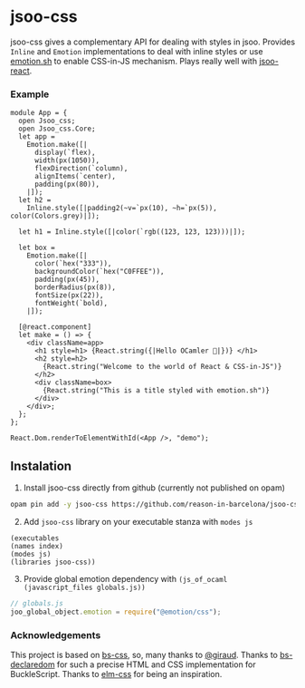 # jsoo-css

jsoo-css gives a complementary API for dealing with styles in jsoo. Provides `Inline` and `Emotion` implementations to deal with inline styles or use [emotion.sh](https://emotion.sh) to enable CSS-in-JS mechanism. Plays really well with [jsoo-react](https://github.com/jchavarri/jsoo-react).

### Example

```reason
module App = {
  open Jsoo_css;
  open Jsoo_css.Core;
  let app =
    Emotion.make([|
      display(`flex),
      width(px(1050)),
      flexDirection(`column),
      alignItems(`center),
      padding(px(80)),
    |]);
  let h2 =
    Inline.style([|padding2(~v=`px(10), ~h=`px(5)), color(Colors.grey)|]);

  let h1 = Inline.style([|color(`rgb((123, 123, 123)))|]);

  let box =
    Emotion.make([|
      color(`hex("333")),
      backgroundColor(`hex("C0FFEE")),
      padding(px(45)),
      borderRadius(px(8)),
      fontSize(px(22)),
      fontWeight(`bold),
    |]);

  [@react.component]
  let make = () => {
    <div className=app>
      <h1 style=h1> {React.string({|Hello OCamler 🐫|})} </h1>
      <h2 style=h2>
        {React.string("Welcome to the world of React & CSS-in-JS")}
      </h2>
      <div className=box>
        {React.string("This is a title styled with emotion.sh")}
      </div>
    </div>;
  };
};

React.Dom.renderToElementWithId(<App />, "demo");
```

## Instalation

1. Install jsoo-css directly from github (currently not published on opam)
```sh
opam pin add -y jsoo-css https://github.com/reason-in-barcelona/jsoo-css.git
```

2. Add `jsoo-css` library on your executable stanza with `modes js`
```
(executables
(names index)
(modes js)
(libraries jsoo-css))
```

3. Provide global emotion dependency with `(js_of_ocaml (javascript_files globals.js))`
```js
// globals.js
joo_global_object.emotion = require("@emotion/css");
```

### Acknowledgements

This project is based on [bs-css](https://github.com/reasonml-labs/bs-css), so, many thanks to [@giraud](https://github.com/giraud).
Thanks to [bs-declaredom](https://github.com/Risto-Stevcev/bs-declaredom) for such a precise HTML and CSS implementation for BuckleScript.
Thanks to [elm-css](https://github.com/rtfeldman/elm-css) for being an inspiration.